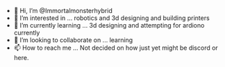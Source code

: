- 👋 Hi, I’m @Immortalmonsterhybrid
- 👀 I’m interested in ... robotics and 3d designing and building printers
- 🌱 I’m currently learning ... 3d designing and attempting for ardiono currently
- 💞️ I’m looking to collaborate on ... learning 
- 📫 How to reach me ... Not decided on how just yet might be discord or here.

<!---
Immortalmonsterhybrid/Immortalmonsterhybrid is a ✨ special ✨ repository because its `README.md` (this file) appears on your GitHub profile.
You can click the Preview link to take a look at your changes.
--->
